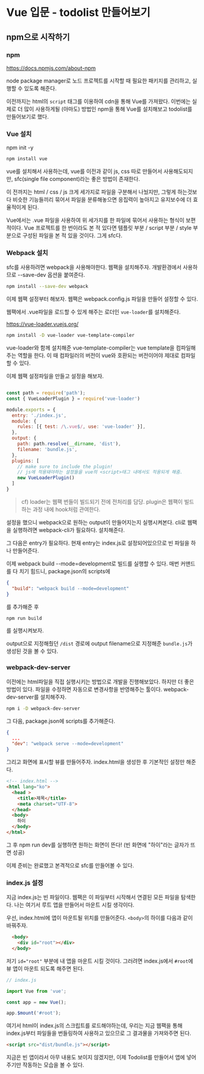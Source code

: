 # Vue 입문 - todolist 만들어보기

## npm으로 시작하기

### npm

https://docs.npmjs.com/about-npm

node package manager로 노드 프로젝트를 시작할 때 필요한 패키지를 관리하고, 실행할 수 있도록 해준다. 

이전까지는 html의 `script` 태그를 이용하여 cdn을 통해 Vue를 가져왔다. 이번에는 실제로 더 많이 사용하게될 (아마도) 방법인 npm을 통해 Vue를 설치해보고 todolist를 만들어보기로 했다.

### Vue 설치

npm init -y

```bash
npm install vue
```

vue를 설치해서 사용하는데, vue를 이전과 같이 js, css 따로 만들어서 사용해도되지만, sfc(single file component)라는 좋은 방법이 존재한다. 

이 전까지는 html / css / js 크게 세가지로 파일을 구분해서 나눴지만, 그렇게 하는것보다 비슷한 기능들끼리 묶어서 파일을 분류해놓으면 응집력이 높아지고 유지보수에 더 효율적이게 된다. 


Vue에서는 .vue 파일을 사용하여 위 세가지를 한 파일에 묶어서 사용하는 형식이 보편적이다. Vue 프로젝트를 한 번이라도 본 적 있다면 템플릿 부분 / script 부분 / style 부분으로 구성된 파일을 본 적 있을 것이다. 그게 sfc다.


### Webpack 설치

sfc를 사용하려면 webpack을 사용해야한다. 웹팩을 설치해주자. 개발환경에서 사용하므로 --save-dev 옵션을 붙여준다.

```sh
npm install --save-dev webpack
```

이제 웹팩 설정부터 해보자. 웹팩은 webpack.config.js 파일을 만들어 설정할 수 있다.

웹팩에서 .vue파일을 로드할 수 있게 해주는 로더인 `vue-loader`를 설치해준다.

https://vue-loader.vuejs.org/

```sh
npm install -D vue-loader vue-template-compiler
```

vue-loader와 함께 설치해준 vue-template-compiler는 vue template을 컴파일해주는 역할을 한다. 이 때 컴파일러의 버전이 vue와 호환되는 버전이어야 제대로 컴파일 할 수 있다.

이제 웹팩 설정파일을 만들고 설정을 해보자.

```js

const path = require('path');
const { VueLoaderPlugin } = require('vue-loader')

module.exports = {
  entry: './index.js',
  module: {
    rules: [{ test: /\.vue$/, use: 'vue-loader' }],
  },
  output: {
    path: path.resolve(__dirname, 'dist'),
    filename: 'bundle.js',
  },
  plugins: [
    // make sure to include the plugin!
    // js에 적용돼야하는 설정들을 vue의 <script>태그 내에서도 적용되게 해줌.
    new VueLoaderPlugin()
  ]
}
```

> cf) loader는 웹팩 번들이 빌드되기 전에 전처리를 담당. plugin은 웹팩이 빌드하는 과정 내에 hook처럼 관여한다.

설정을 했으니 webpack으로 원하는 output이 만들어지는지 실행시켜본다. cli로 웹팩을 실행하려면 webpack-cli가 필요하다. 설치해준다.

그 다음은 entry가 필요하다. 현재 entry는 index.js로 설정되어있으므로 빈 파일을 하나 만들어준다.

이제 webpack build --mode=development로 빌드를 실행할 수 있다. 매번 커맨드를 다 치기 힘드니, package.json의 scripts에
```json
{
  "build": "webpack build --mode=development"
}
```
를 추가해준 후 
```sh
npm run build
```
를 실행시켜보자.

output으로 지정해줬던 `/dist` 경로에 output filename으로 지정해준 `bundle.js`가 생성된 것을 볼 수 있다.

### webpack-dev-server

이전에는 html파일을 직접 실행시키는 방법으로 개발을 진행해보았다. 하지만 더 좋은 방법이 있다. 파일을 수정하면 자동으로 변경사항을 반영해주는 툴이다. webpack-dev-server를 설치해주자.

```sh
npm i -D webpack-dev-server
```

그 다음, package.json에 scripts를 추가해준다. 

```json
{
  ...
  "dev": "webpack serve --mode=development"
}
```

그리고 화면에 표시할 뷰를 만들어주자. index.html을 생성한 후 기본적인 설정만 해준다.

```html
<!-- index.html -->
<html lang="ko">
  <head >
    <title>제목</title>
    <meta charset="UTF-8">
  </head>
  <body>
    하이
  </body>
</html>
```

그 후 npm run dev를 실행하면 원하는 화면이 뜬다! 
(빈 화면에 "하이"라는 글자가 뜨면 성공)

이제 준비는 완료했고 본격적으로 sfc를 만들어볼 수 있다.

### index.js 설정

지금 index.js는 빈 파일이다. 웹팩은 이 파일부터 시작해서 연결된 모든 파일을 탐색한다. 나는 여기서 루트 앱을 만들어서 마운트 시킬 생각이다.

우선, index.html에 앱이 마운트될 위치를 만들어준다. `<body>`의 하이를 다음과 같이 바꿔주자.

```html
  <body>
    <div id="root"></div>
  </body>
```

저기 `id="root"` 부분에 내 앱을 마운트 시킬 것이다. 그러려면 index.js에서 `#root`에 뷰 앱이 마운트 되도록 해주면 된다.

```js
// index.js

import Vue from 'vue';

const app = new Vue();

app.$mount('#root');
```

여기서 html이 index.js의 스크립트를 로드해야하는데, 우리는 지금 웹팩을 통해 index.js부터 파일들을 번들링하여 사용하고 있으므로 그 결과물을 가져와주면 된다.

```html
<script src="dist/bundle.js"></script>
```

지금은 빈 앱이라서 아무 내용도 보이지 않겠지만, 이제 Todolist를 만들어서 앱에 넣어주기만 작동하는 모습을 볼 수 있다. 
